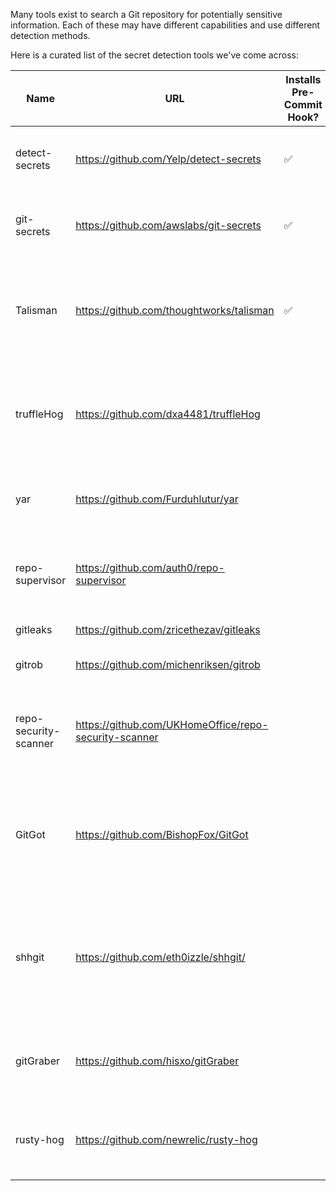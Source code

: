 Many tools exist to search a Git repository for potentially sensitive information. Each of these may have different capabilities and use different detection methods.

Here is a curated list of the secret detection tools we've come across:

| Name                  | URL                                                   | Installs Pre-Commit Hook? | Supported by `watcher` | Description                                                                                                                              |
|-----------------------|-------------------------------------------------------|---------------------------|------------------------|------------------------------------------------------------------------------------------------------------------------------------------|
| detect-secrets        | https://github.com/Yelp/detect-secrets                | ✅                        | ✅                     | An enterprise friendly way of detecting and preventing secrets in code.                                                                  |
| git-secrets           | https://github.com/awslabs/git-secrets                | ✅                        | ✅                     | Prevents you from committing secrets and credentials into git repositories                                                               |
| Talisman              | https://github.com/thoughtworks/talisman              | ✅                        |                        | Talisman validates the outgoing changeset for things that look suspicious using pre-push Git hooks                                       |
| truffleHog            | https://github.com/dxa4481/truffleHog                 |                           |                        | Searches through git repositories for high entropy strings and secrets, digging deep into commit history                                 |
| yar                   | https://github.com/Furduhlutur/yar                    |                           |                        | Yar is a tool for plunderin' organizations, users and/or repositories.                                                                   |
| repo-supervisor       | https://github.com/auth0/repo-supervisor              |                           |                        | Scan your code for security misconfiguration, search for passwords and secrets. 🔍                                                       |
| gitleaks              | https://github.com/zricethezav/gitleaks               |                           |                        | Audit git repos for secrets 🔑                                                                                                           |
| gitrob                | https://github.com/michenriksen/gitrob                |                           |                        | Reconnaissance tool for GitHub organizations                                                                                             |
| repo-security-scanner | https://github.com/UKHomeOffice/repo-security-scanner |                           |                        | CLI tool that finds secrets accidentally committed to a git repo, eg passwords, private keys                                             |
| GitGot                | https://github.com/BishopFox/GitGot                   |                           |                        | Semi-automated, feedback-driven tool to rapidly search through troves of public data on GitHub for sensitive secrets.                    |
| shhgit                | https://github.com/eth0izzle/shhgit/                  |                           |                        | Shhgit finds secrets and sensitive files across GitHub code and Gists committed in near real time by listening to the GitHub Events API. |
| gitGraber             | https://github.com/hisxo/gitGraber                    |                           |                        | Monitor GitHub to search and find sensitive data in real time for different online services.                                             |
| rusty-hog             | https://github.com/newrelic/rusty-hog                 |                           |                        | A suite of secret scanners built in Rust for performance. Based on TruffleHog.                                                           |
